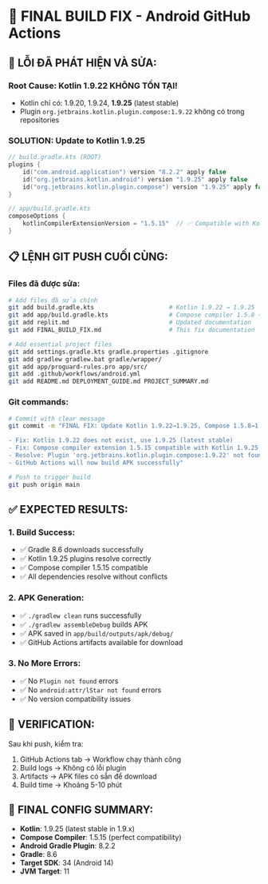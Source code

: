 # 🔧 FINAL BUILD FIX - Android GitHub Actions

## 🚨 **LỖI ĐÃ PHÁT HIỆN VÀ SỬA:**

### **Root Cause**: Kotlin 1.9.22 KHÔNG TỒN TẠI!
- Kotlin chỉ có: 1.9.20, 1.9.24, **1.9.25** (latest stable)
- Plugin `org.jetbrains.kotlin.plugin.compose:1.9.22` không có trong repositories

### **SOLUTION**: Update to Kotlin 1.9.25
```kotlin
// build.gradle.kts (ROOT)
plugins {
    id("com.android.application") version "8.2.2" apply false
    id("org.jetbrains.kotlin.android") version "1.9.25" apply false      // ✅ FIXED
    id("org.jetbrains.kotlin.plugin.compose") version "1.9.25" apply false // ✅ FIXED
}
```

```kotlin
// app/build.gradle.kts  
composeOptions {
    kotlinCompilerExtensionVersion = "1.5.15"  // ✅ Compatible with Kotlin 1.9.25
}
```

## 📋 **LỆNH GIT PUSH CUỐI CÙNG:**

### Files đã được sửa:
```bash
# Add files đã sửa chính
git add build.gradle.kts                     # Kotlin 1.9.22 → 1.9.25
git add app/build.gradle.kts                 # Compose compiler 1.5.8 → 1.5.15
git add replit.md                            # Updated documentation
git add FINAL_BUILD_FIX.md                   # This fix documentation

# Add essential project files
git add settings.gradle.kts gradle.properties .gitignore
git add gradlew gradlew.bat gradle/wrapper/
git add app/proguard-rules.pro app/src/ 
git add .github/workflows/android.yml
git add README.md DEPLOYMENT_GUIDE.md PROJECT_SUMMARY.md
```

### Git commands:
```bash
# Commit with clear message
git commit -m "FINAL FIX: Update Kotlin 1.9.22→1.9.25, Compose 1.5.8→1.5.15

- Fix: Kotlin 1.9.22 does not exist, use 1.9.25 (latest stable)
- Fix: Compose compiler extension 1.5.15 compatible with Kotlin 1.9.25  
- Resolve: Plugin 'org.jetbrains.kotlin.plugin.compose:1.9.22' not found
- GitHub Actions will now build APK successfully"

# Push to trigger build
git push origin main
```

## ✅ **EXPECTED RESULTS:**

### 1. **Build Success**:
- ✅ Gradle 8.6 downloads successfully
- ✅ Kotlin 1.9.25 plugins resolve correctly
- ✅ Compose compiler 1.5.15 compatible
- ✅ All dependencies resolve without conflicts

### 2. **APK Generation**:
- ✅ `./gradlew clean` runs successfully  
- ✅ `./gradlew assembleDebug` builds APK
- ✅ APK saved in `app/build/outputs/apk/debug/`
- ✅ GitHub Actions artifacts available for download

### 3. **No More Errors**:
- ✅ No `Plugin not found` errors
- ✅ No `android:attr/lStar not found` errors
- ✅ No version compatibility issues

## 🎯 **VERIFICATION:**

Sau khi push, kiểm tra:
1. GitHub Actions tab → Workflow chạy thành công
2. Build logs → Không có lỗi plugin
3. Artifacts → APK files có sẵn để download
4. Build time → Khoảng 5-10 phút

## 📱 **FINAL CONFIG SUMMARY:**
- **Kotlin**: 1.9.25 (latest stable in 1.9.x)
- **Compose Compiler**: 1.5.15 (perfect compatibility)  
- **Android Gradle Plugin**: 8.2.2
- **Gradle**: 8.6
- **Target SDK**: 34 (Android 14)
- **JVM Target**: 11